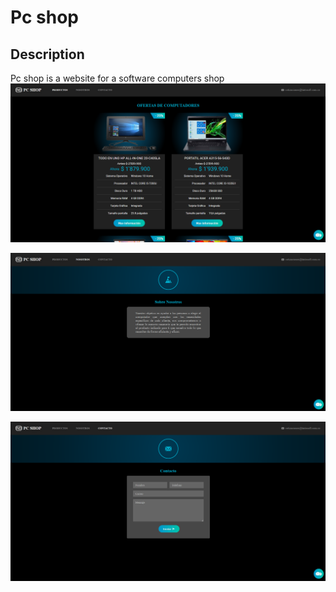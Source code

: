 # Pc shop
## Description
Pc shop is a website for a software computers shop
![Pc shop](https://raw.githubusercontent.com/BurbanoJesus/Pc-shop/master/static/img/pcshop1.PNG)


![Pc shop](https://raw.githubusercontent.com/BurbanoJesus/Pc-shop/master/static/img/pcshop2.PNG)


![Pc shop](https://raw.githubusercontent.com/BurbanoJesus/Pc-shop/master/static/img/pcshop3.PNG)
